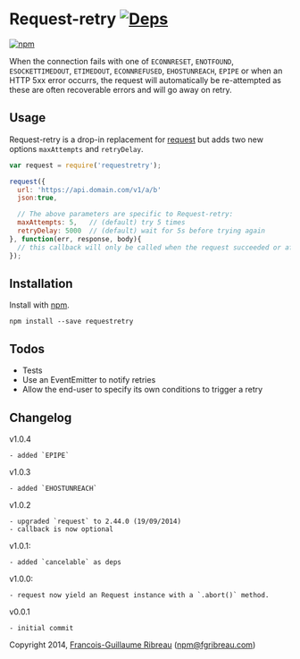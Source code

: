 # Request-retry [![Deps](https://david-dm.org/FGRibreau/node-request-retry.png)](https://david-dm.org/FGRibreau/node-request-retry)

[![npm](https://nodei.co/npm/requestretry.png)](https://npmjs.org/package/requestretry)

When the connection fails with one of `ECONNRESET`, `ENOTFOUND`, `ESOCKETTIMEDOUT`, `ETIMEDOUT`, `ECONNREFUSED`, `EHOSTUNREACH`, `EPIPE` or when an HTTP 5xx error occurrs, the request will automatically be re-attempted as these are often recoverable errors and will go away on retry.

## Usage

Request-retry is a drop-in replacement for [request](https://github.com/mikeal/request) but adds two new options `maxAttempts` and `retryDelay`.

```javascript
var request = require('requestretry');

request({
  url: 'https://api.domain.com/v1/a/b'
  json:true,

  // The above parameters are specific to Request-retry:
  maxAttempts: 5,   // (default) try 5 times
  retryDelay: 5000  // (default) wait for 5s before trying again
}, function(err, response, body){
  // this callback will only be called when the request succeeded or after maxAttempts or on error
});
```

## Installation

Install with [npm](https://npmjs.org/package/requestretry).

    npm install --save requestretry

## Todos

- Tests
- Use an EventEmitter to notify retries
- Allow the end-user to specify its own conditions to trigger a retry

## Changelog

v1.0.4

    - added `EPIPE`

v1.0.3

    - added `EHOSTUNREACH`

v1.0.2

    - upgraded `request` to 2.44.0 (19/09/2014)
    - callback is now optional

v1.0.1: 

    - added `cancelable` as deps

v1.0.0:

    - request now yield an Request instance with a `.abort()` method.

v0.0.1 

    - initial commit

Copyright 2014, [Francois-Guillaume Ribreau](http://fgribreau.com) (npm@fgribreau.com)
